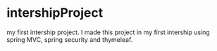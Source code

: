 # intershipProject
my first intership project.
I made this project in my first intership using spring MVC, spring security and thymeleaf.
